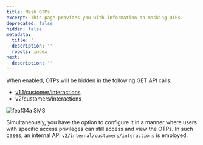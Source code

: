 ```yaml
---
title: Mask OTPs
excerpt: This page provides you with information on masking OTPs.
deprecated: false
hidden: false
metadata:
  title: ''
  description: ''
  robots: index
next:
  description: ''
---
```

When enabled, OTPs will be hidden in the following GET API calls:

* [v1.1/customer/interactions](https://docs.capillarytech.com/reference/get-customer-interactions)
* v2/customers/interactions

![feaf34a SMS](https://files.readme.io/feaf34a-SMS.png)

Simultaneously, you have the option to configure it in a manner where users with specific access privileges can still access and view the OTPs. In such cases, an internal API `v2/internal/customers/interactions` is employed.
